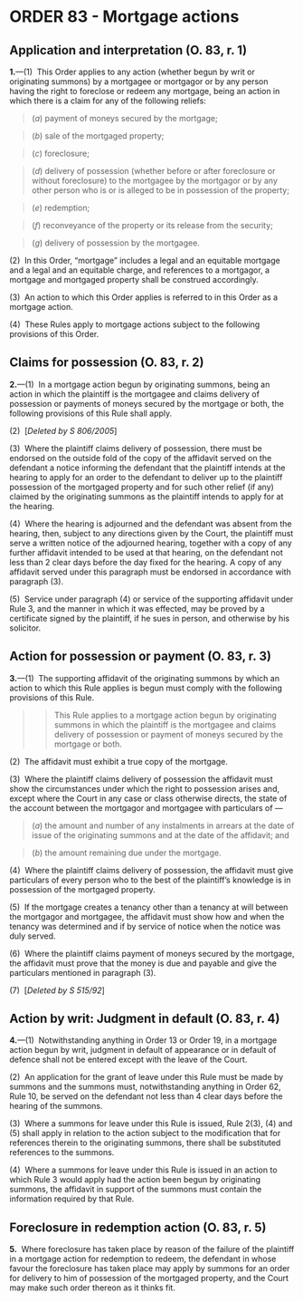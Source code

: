 # ORDER 83 - Mortgage actions

## Application and interpretation (O. 83, r. 1)

**1.**—(1)  This Order applies to any action (whether begun by writ or originating summons) by a mortgagee or mortgagor or by any person having the right to foreclose or redeem any mortgage, being an action in which there is a claim for any of the following reliefs:

>(_a_) payment of moneys secured by the mortgage;

>(_b_) sale of the mortgaged property;

>(_c_) foreclosure;

>(_d_) delivery of possession (whether before or after foreclosure or without foreclosure) to the mortgagee by the mortgagor or by any other person who is or is alleged to be in possession of the property;

>(_e_) redemption;

>(_f_) reconveyance of the property or its release from the security;

>(_g_) delivery of possession by the mortgagee.



(2)  In this Order, “mortgage” includes a legal and an equitable mortgage and a legal and an equitable charge, and references to a mortgagor, a mortgage and mortgaged property shall be construed accordingly.



(3)  An action to which this Order applies is referred to in this Order as a mortgage action.



(4)  These Rules apply to mortgage actions subject to the following provisions of this Order.

## Claims for possession (O. 83, r. 2)

**2.**—(1)  In a mortgage action begun by originating summons, being an action in which the plaintiff is the mortgagee and claims delivery of possession or payments of moneys secured by the mortgage or both, the following provisions of this Rule shall apply.

(2)  [_Deleted by S 806/2005_]



(3)  Where the plaintiff claims delivery of possession, there must be endorsed on the outside fold of the copy of the affidavit served on the defendant a notice informing the defendant that the plaintiff intends at the hearing to apply for an order to the defendant to deliver up to the plaintiff possession of the mortgaged property and for such other relief (if any) claimed by the originating summons as the plaintiff intends to apply for at the hearing.



(4)  Where the hearing is adjourned and the defendant was absent from the hearing, then, subject to any directions given by the Court, the plaintiff must serve a written notice of the adjourned hearing, together with a copy of any further affidavit intended to be used at that hearing, on the defendant not less than 2 clear days before the day fixed for the hearing. A copy of any affidavit served under this paragraph must be endorsed in accordance with paragraph (3).



(5)  Service under paragraph (4) or service of the supporting affidavit under Rule 3, and the manner in which it was effected, may be proved by a certificate signed by the plaintiff, if he sues in person, and otherwise by his solicitor.

## Action for possession or payment (O. 83, r. 3)

**3.**—(1)  The supporting affidavit of the originating summons by which an action to which this Rule applies is begun must comply with the following provisions of this Rule.

>

>>This Rule applies to a mortgage action begun by originating summons in which the plaintiff is the mortgagee and claims delivery of possession or payment of moneys secured by the mortgage or both.



(2)  The affidavit must exhibit a true copy of the mortgage.



(3)  Where the plaintiff claims delivery of possession the affidavit must show the circumstances under which the right to possession arises and, except where the Court in any case or class otherwise directs, the state of the account between the mortgagor and mortgagee with particulars of —

>(_a_) the amount and number of any instalments in arrears at the date of issue of the originating summons and at the date of the affidavit; and

>(_b_) the amount remaining due under the mortgage.



(4)  Where the plaintiff claims delivery of possession, the affidavit must give particulars of every person who to the best of the plaintiff’s knowledge is in possession of the mortgaged property.



(5)  If the mortgage creates a tenancy other than a tenancy at will between the mortgagor and mortgagee, the affidavit must show how and when the tenancy was determined and if by service of notice when the notice was duly served.



(6)  Where the plaintiff claims payment of moneys secured by the mortgage, the affidavit must prove that the money is due and payable and give the particulars mentioned in paragraph (3).

(7)  [_Deleted by S 515/92_]

## Action by writ: Judgment in default (O. 83, r. 4)

**4.**—(1)  Notwithstanding anything in Order 13 or Order 19, in a mortgage action begun by writ, judgment in default of appearance or in default of defence shall not be entered except with the leave of the Court.



(2)  An application for the grant of leave under this Rule must be made by summons and the summons must, notwithstanding anything in Order 62, Rule 10, be served on the defendant not less than 4 clear days before the hearing of the summons.



(3)  Where a summons for leave under this Rule is issued, Rule 2(3), (4) and (5) shall apply in relation to the action subject to the modification that for references therein to the originating summons, there shall be substituted references to the summons.



(4)  Where a summons for leave under this Rule is issued in an action to which Rule 3 would apply had the action been begun by originating summons, the affidavit in support of the summons must contain the information required by that Rule.

## Foreclosure in redemption action (O. 83, r. 5)

**5.**  Where foreclosure has taken place by reason of the failure of the plaintiff in a mortgage action for redemption to redeem, the defendant in whose favour the foreclosure has taken place may apply by summons for an order for delivery to him of possession of the mortgaged property, and the Court may make such order thereon as it thinks fit.
